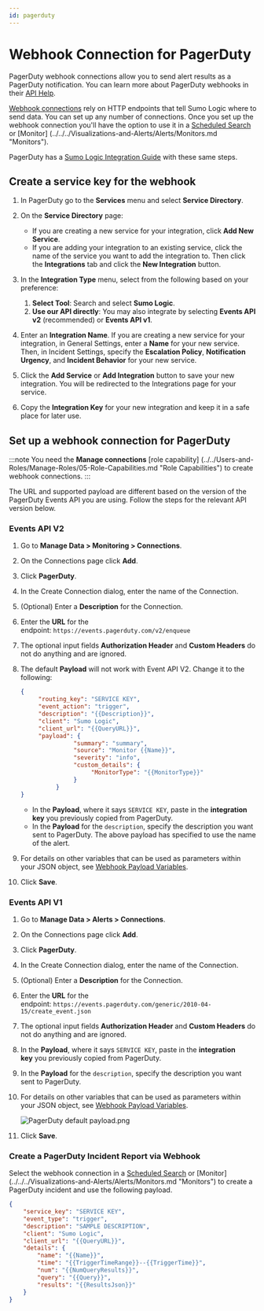 ```yaml
---
id: pagerduty
---
```


# Webhook Connection for PagerDuty

PagerDuty webhook connections allow you to send alert results as a PagerDuty notification. You can learn more about PagerDuty webhooks in
their [API Help](https://v2.developer.pagerduty.com/docs/webhooks-v2-overview).

[Webhook connections](set-up-webhook-connections.md) rely on HTTP endpoints that tell Sumo Logic where to send data. You can set up any number of connections. Once you set up the webhook connection you'll have the option to use it in a [Scheduled Search](schedule-searches-webhook-connections.md) or [Monitor] (../../../Visualizations-and-Alerts/Alerts/Monitors.md "Monitors").

PagerDuty has a [Sumo Logic Integration Guide](https://www.pagerduty.com/docs/guides/sumo-logic-integration-guide/) with these same steps.

## Create a service key for the webhook

1. In PagerDuty go to the **Services** menu and select **Service Directory**.
1. On the **Service Directory** page: 

    * If you are creating a new service for your integration, click **Add New Service**.
    * If you are adding your integration to an existing service, click the name of the service you want to add the integration to. Then     click the **Integrations** tab and click the **New Integration** button.

1. In the **Integration Type** menu, select from the following based on your preference: 

    1. **Select Tool**: Search and select **Sumo Logic**. 
    1. **Use our API directly**: You may also integrate by selecting ****Events API v2**** (recommended) or **Events API v1**.

1. Enter an **Integration Name**. If you are creating a new service for your integration, in General Settings, enter a **Name** for your new service. Then, in Incident Settings, specify the **Escalation Policy**, **Notification Urgency**, and **Incident Behavior** for your new service.
1. Click the **Add Service** or **Add Integration** button to save your new integration. You will be redirected to the Integrations page for your service.
1. Copy the **Integration Key** for your new integration and keep it in a safe place for later use.

## Set up a webhook connection for PagerDuty

:::note
You need the **Manage connections** [role capability] (../../Users-and-Roles/Manage-Roles/05-Role-Capabilities.md "Role Capabilities") to
create webhook connections.
:::

The URL and supported payload are different based on the version of the PagerDuty Events API you are using. Follow the steps for the relevant API version below.

### Events API V2

1. Go to **Manage Data \> Monitoring \> Connections**.
1. On the Connections page click **Add**.
1. Click **PagerDuty**.
1. In the Create Connection dialog, enter the name of the Connection.
1. (Optional) Enter a **Description** for the Connection.
1. Enter the **URL** for the endpoint: `https://events.pagerduty.com/v2/enqueue`
1. The optional input fields **Authorization Header** and **Custom Headers** do not do anything and are ignored.
1. The default **Payload** will not work with Event API V2. Change it to the following:

     ```json
     {
          "routing_key": "SERVICE KEY",
          "event_action": "trigger",
          "description": "{{Description}}",
          "client": "Sumo Logic",
          "client_url": "{{QueryURL}}",
          "payload": {
                    "summary": "summary",
                    "source": "Monitor {{Name}}",
                    "severity": "info",
                    "custom_details": {
                         "MonitorType": "{{MonitorType}}"
                    }
               }
     }
     ```

    * In the **Payload**, where it says `SERVICE KEY`, paste in the ****integration key**** you previously copied from PagerDuty.
    * In the **Payload** for the `description`, specify the description you want sent to PagerDuty. The above payload has specified to use the name of the alert.

1. For details on other variables that can be used as parameters within your JSON object, see [Webhook Payload Variables](set-up-webhook-connections.md).
1. Click **Save**.

### Events API V1

1. Go to **Manage Data \> Alerts \> Connections**.
1. On the Connections page click **Add**.
1. Click **PagerDuty**.
1. In the Create Connection dialog, enter the name of the Connection.
1. (Optional) Enter a **Description** for the Connection.
1. Enter the **URL** for the endpoint: `https://events.pagerduty.com/generic/2010-04-15/create_event.json`
1. The optional input fields **Authorization Header** and **Custom Headers** do not do anything and are ignored.
1. In the **Payload**, where it says `SERVICE KEY`, paste in the **integration key** you previously copied from PagerDuty.
1. In the **Payload** for the `description`, specify the description you want sent to PagerDuty.
1. For details on other variables that can be used as parameters within your JSON object, see [Webhook Payload Variables](set-up-webhook-connections.md).

     ![PagerDuty default payload.png](/img/connection-and-integration/PagerDuty-default-payload.png)

1. Click **Save**.

### Create a PagerDuty Incident Report via Webhook

Select the webhook connection in a [Scheduled Search](schedule-searches-webhook-connections.md) or [Monitor] (../../../Visualizations-and-Alerts/Alerts/Monitors.md "Monitors") to create a PagerDuty incident and use the following payload.

```json
{
    "service_key": "SERVICE KEY",
    "event_type": "trigger",
    "description": "SAMPLE DESCRIPTION",
    "client": "Sumo Logic",
    "client_url": "{{QueryURL}}",
    "details": {
        "name": "{{Name}}",
        "time": "{{TriggerTimeRange}}--{{TriggerTime}}",
        "num": "{{NumQueryResults}}",
        "query": "{{Query}}",
        "results": "{{ResultsJson}}"
    }
}
```